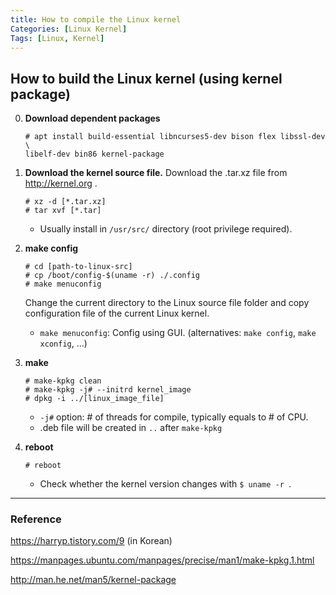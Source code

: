 ```yaml
---
title: How to compile the Linux kernel
Categories: [Linux Kernel]
Tags: [Linux, Kernel]
---
```


## How to build the Linux kernel (using kernel package)
0. **Download dependent packages**
	```shell
	# apt install build-essential libncurses5-dev bison flex libssl-dev \
	libelf-dev bin86 kernel-package
	```

2. **Download the kernel source file.**
	Download the .tar.xz file from http://kernel.org .
	
	```shell
	# xz -d [*.tar.xz]
	# tar xvf [*.tar]
	```
	* Usually install in `/usr/src/` directory (root privilege required).

3. **make config**
	``` shell
	# cd [path-to-linux-src]
	# cp /boot/config-$(uname -r) ./.config
	# make menuconfig
	```
	Change the current directory to the Linux source file folder and copy configuration file of the current Linux kernel.
	* `make menuconfig`:  Config using GUI.  (alternatives: `make config`, `make xconfig`, ...)

4. **make**
	```shell
	# make-kpkg clean
	# make-kpkg -j# --initrd kernel_image
	# dpkg -i ../[linux_image_file]
	```
	* `-j#` option: # of threads for compile, typically equals to # of CPU.
	* .deb file will be created in `..` after `make-kpkg`

5. **reboot**
	```shell
	# reboot
	```
	*	Check whether the kernel version changes with  `$ uname -r `.

---
### Reference

https://harryp.tistory.com/9 (in Korean)

https://manpages.ubuntu.com/manpages/precise/man1/make-kpkg.1.html

http://man.he.net/man5/kernel-package
